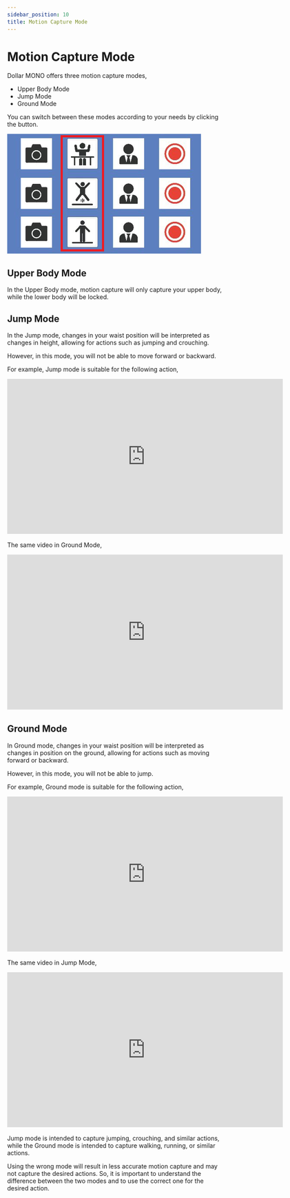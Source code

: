 ```yaml
---
sidebar_position: 10
title: Motion Capture Mode
---
```


# Motion Capture Mode

Dollar MONO offers three motion capture modes,

- Upper Body Mode
- Jump Mode
- Ground Mode

You can switch between these modes according to your needs by clicking the button.

![](../img/FqK6yqb6STxaAsL3gM4uMeaVlMc4.png#center)

## Upper Body Mode

In the Upper Body mode, motion capture will only capture your upper body, while the lower body will be locked.

## Jump Mode

In the Jump mode, changes in your waist position will be interpreted as changes in height, allowing for actions such as jumping and crouching.

However, in this mode, you will not be able to move forward or backward.

For example, Jump mode is suitable for the following action,

<iframe width="640" height="360" src="https://www.youtube.com/embed/GW67roizcPk?si=BchmLixZmWUbCIHY" title="YouTube video player" frameborder="0" allow="accelerometer; autoplay; clipboard-write; encrypted-media; gyroscope; picture-in-picture; web-share" allowfullscreen></iframe>

The same video in Ground Mode,

<iframe width="640" height="360" src="https://www.youtube.com/embed/Ss0bqUFUzRM?si=sBoEBp7P58LduU9J" title="YouTube video player" frameborder="0" allow="accelerometer; autoplay; clipboard-write; encrypted-media; gyroscope; picture-in-picture; web-share" allowfullscreen></iframe>

## Ground Mode

In Ground mode, changes in your waist position will be interpreted as changes in position on the ground, allowing for actions such as moving forward or backward.

However, in this mode, you will not be able to jump.

For example, Ground mode is suitable for the following action,

<iframe width="640" height="360" src="https://www.youtube.com/embed/71s5SaO9ECs?si=Otp9VUNd_INByWRe" title="YouTube video player" frameborder="0" allow="accelerometer; autoplay; clipboard-write; encrypted-media; gyroscope; picture-in-picture; web-share" allowfullscreen></iframe>

The same video in Jump Mode,

<iframe width="640" height="360" src="https://www.youtube.com/embed/MvghpYhe1Mc?si=7thNBCGeWsNRbcGX" title="YouTube video player" frameborder="0" allow="accelerometer; autoplay; clipboard-write; encrypted-media; gyroscope; picture-in-picture; web-share" allowfullscreen></iframe>

Jump mode is intended to capture jumping, crouching, and similar actions, while the Ground mode is intended to capture walking, running, or similar actions.

Using the wrong mode will result in less accurate motion capture and may not capture the desired actions. So, it is important to understand the difference between the two modes and to use the correct one for the desired action.